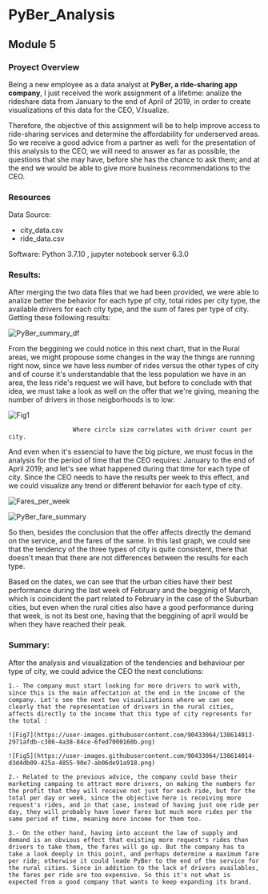 # PyBer_Analysis
## Module 5
### Proyect Overview

Being a new employee as a data analyst at **PyBer, a ride-sharing app company**, I just received the work assignment of a lifetime: analize the rideshare data from January to the end of April of 2019, in order to create visualizations of this data for the CEO, V.Isualize.

Therefore, the objective of this assignment will be to help improve access to ride-sharing services and determine the affordability for underserved areas. So we receive a good advice from a partner as well: for the presentation of this analysis to the CEO, we will need to answer as far as possible, the questions that she may have, before she has the chance to ask them; and at the end we would be able to give more business recommendations to the CEO. 

### Resources

Data Source: 
  - city_data.csv
  - ride_data.csv
 
Software: Python 3.7.10 , jupyter notebook server 6.3.0

### Results: 

After merging the two data files that we had been provided, we were able to analize better the behavior for each type pf city, total rides per city type, the available drivers for each city type, and the sum of fares per type of city. Getting these following results:

![PyBer_summary_df](https://user-images.githubusercontent.com/90433064/138613548-fb819274-7686-41bc-9b77-f6270f261a90.png)

From the beggining we could notice in this next chart, that in the Rural areas, we might propouse some changes in the way the things are running right now, since we have less number of rides versus the other types of city and of course it's understandable that the less population we have in an area, the less ride's request we will have, but before to conclude with that idea, we must take a look as well on the offer that we're giving, meaning the number of drivers in those neigborhoods is to low:

![Fig1](https://user-images.githubusercontent.com/90433064/138612729-ff82185c-5759-4843-93bb-aa24bb358489.png)
        
                      Where circle size correlates with driver count per city.

And even when it's essencial to have the big picture, we must focus in the analysis for the period of time that the CEO requires: January to the end of April 2019; and let's see what happened during that time for each type of city. Since the CEO needs to have the results per week to this effect, and we could visualize any trend or different behavior for each type of city.

![Fares_per_week](https://user-images.githubusercontent.com/90433064/138611063-2a9e7f46-1ed0-4652-8123-41c540160773.png)

![PyBer_fare_summary](https://user-images.githubusercontent.com/90433064/138611159-d2b729ac-3e4c-4fd7-9b3a-5578f0f1adcb.png)

So then, besides the conclusion that the offer affects directly the demand on the service, and the fares of the same. In this last graph, we could see that the tendency of the three types of city is quite consistent, there that doesn't mean that there are not differences between the results for each type. 

Based on the dates, we can see that the urban cities have their best performance during the last week of February and the begginig of March, which is coincident the part related to February in the case of the Suburban cities, but even when the rural cities also have a good performance during that week, is not its best one, having that the beggining of april would be when they have reached their peak.

### Summary: 

After the analysis and visualization of the tendencies and behaviour per type of city, we could advice the CEO the next conclutions:

    1.- The company must start looking for more drivers to work with, since this is the main affectation at the end in the income of the company. Let's see the next two visualizations where we can see clearly that the representation of drivers in the rural cities, affects directly to the income that this type of city represents for the total :
    
    ![Fig7](https://user-images.githubusercontent.com/90433064/138614013-2971afdb-c386-4a38-84ce-6fed7000160b.png)

    ![Fig5](https://user-images.githubusercontent.com/90433064/138614014-d3d4db09-425a-4855-90e7-ab06de91a918.png)

    2.- Related to the previous advice, the company could base their marketing campaing to attract more drivers, on making the numbers for the profit that they will receive not just for each ride, but for the total per day or week, since the objective here is receiving more request's rides, and in that case, instead of having just one ride per day, they will probably have lower fares but much more rides per the same period of time, meaning more income for them too.
    
    3.- On the other hand, having into account the law of supply and demand is an obvious effect that existing more request's rides than drivers to take them, the fares will go up. But the company has to take a look deeply in this point, and perhaps determine a maximum fare per ride; otherwise it could leade PyBer to the end of the service for the rural cities. Since in addition to the lack of drivers availables, the fares per ride are too expensive. So this it's not what is expected from a good company that wants to keep expanding its brand.  
    
